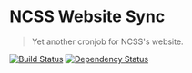NCSS Website Sync
=================

> Yet another cronjob for NCSS's website.

[![Build Status](https://img.shields.io/travis/redaxmedia/ncss-website-sync.svg)](https://travis-ci.org/redaxmedia/ncss-website-sync)
[![Dependency Status](https://gemnasium.com/badges/github.com/redaxmedia/ncss-website-sync.svg)](https://gemnasium.com/github.com/redaxmedia/ncss-website-sync)

